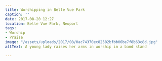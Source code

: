 ```yaml
---
title: Worshipping in Belle Vue Park
caption: ''
date: 2017-08-20 12:27
location: Belle Vue Park, Newport
tags:
- Worship
- Praise
image: "/assets/uploads/2017/08/0ac74370ec82582bfbb06be7f8b63c8d.jpg"
altText: A young lady raises her arms in worship in a band stand

---
```

